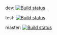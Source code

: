 dev: [![Build status](https://build.appcenter.ms/v0.1/apps/d1c70547-f5f5-48c2-b9ab-cfd32aba4336/branches/dev/badge)](https://appcenter.ms)

test: [![Build status](https://build.appcenter.ms/v0.1/apps/4e79bce2-60f5-4b60-96ea-4c515c81c715/branches/test/badge)](https://appcenter.ms)

master: [![Build status](https://build.appcenter.ms/v0.1/apps/4e79bce2-60f5-4b60-96ea-4c515c81c715/branches/master/badge)](https://appcenter.ms)
